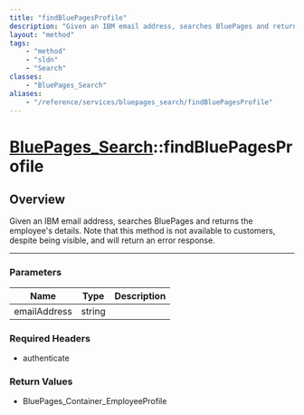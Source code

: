 ```yaml
---
title: "findBluePagesProfile"
description: "Given an IBM email address, searches BluePages and returns the employee's details. Note that this method is not availabl... "
layout: "method"
tags:
    - "method"
    - "sldn"
    - "Search"
classes:
    - "BluePages_Search"
aliases:
    - "/reference/services/bluepages_search/findBluePagesProfile"
---
```

# [BluePages_Search](/reference/services/BluePages_Search)::findBluePagesProfile




## Overview 
Given an IBM email address, searches BluePages and returns the employee's details. Note that this method is not available to customers, despite being visible, and will return an error response. 

-----

### Parameters 
|Name | Type | Description |
| --- | --- | --- |
|emailAddress| string| |


### Required Headers
* authenticate


### Return Values
* BluePages_Container_EmployeeProfile




